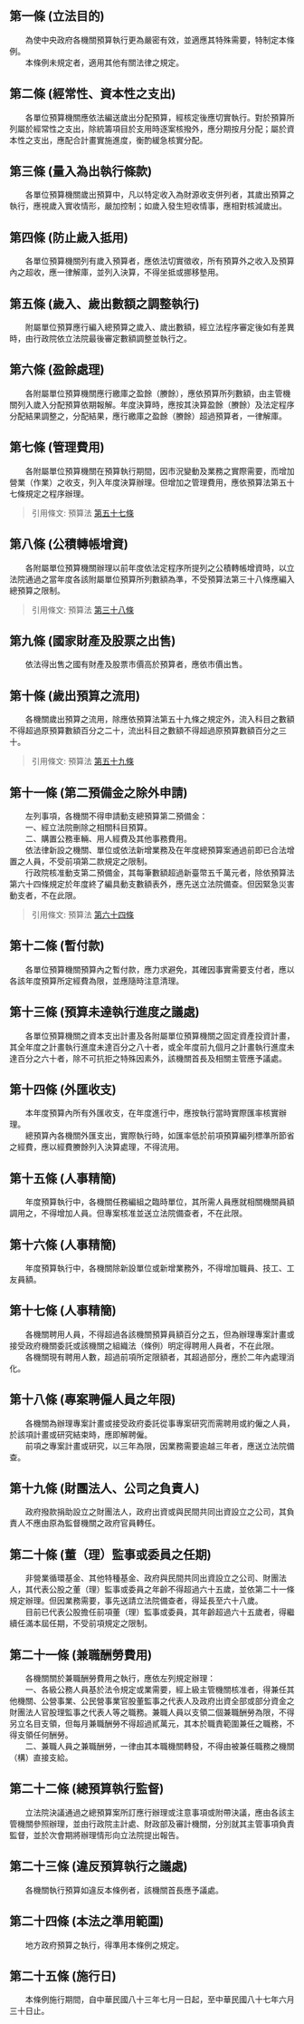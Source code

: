 第一條 (立法目的)
-----------------
　　為使中央政府各機關預算執行更為嚴密有效，並適應其特殊需要，特制定本條例。  
　　本條例未規定者，適用其他有關法律之規定。  


第二條 (經常性、資本性之支出)
-----------------------------
　　各單位預算機關應依法編送歲出分配預算，經核定後應切實執行。對於預算所列屬於經常性之支出，除統籌項目於支用時逐案核撥外，應分期按月分配；屬於資本性之支出，應配合計畫實施進度，衡酌緩急核實分配。  


第三條 (量入為出執行條款)
-------------------------
　　各單位預算機關歲出預算中，凡以特定收入為財源收支併列者，其歲出預算之執行，應視歲入實收情形，嚴加控制；如歲入發生短收情事，應相對核減歲出。  


第四條 (防止歲入抵用)
---------------------
　　各單位預算機關列有歲入預算者，應依法切實徵收，所有預算外之收入及預算內之超收，應一律解庫，並列入決算，不得坐抵或挪移墊用。  


第五條 (歲入、歲出數額之調整執行)
---------------------------------
　　附屬單位預算應行編入總預算之歲入、歲出數額，經立法程序審定後如有差異時，由行政院依立法院最後審定數額調整並執行之。  


第六條 (盈餘處理)
-----------------
　　各附屬單位預算機關應行繳庫之盈餘（賸餘），應依預算所列數額，由主管機關列入歲入分配預算依期報解。年度決算時，應按其決算盈餘（賸餘）及法定程序分配結果調整之，分配結果，應行繳庫之盈餘（賸餘）超過預算者，一律解庫。  


第七條 (管理費用)
-----------------
　　各附屬單位預算機關在預算執行期間，因市況變動及業務之實際需要，而增加營業（作業）之收支，列入年度決算辦理。但增加之管理費用，應依預算法第五十七條規定之程序辦理。  
> 引用條文: 預算法 [第五十七條](../../主計/預算/預算法.md#第五十七條-)



第八條 (公積轉帳增資)
---------------------
　　各附屬單位預算機關辦理以前年度依法定程序所提列之公積轉帳增資時，以立法院通過之當年度各該附屬單位預算所列數額為準，不受預算法第三十八條應編入總預算之限制。  
> 引用條文: 預算法 [第三十八條](../../主計/預算/預算法.md#第三十八條-)



第九條 (國家財產及股票之出售)
-----------------------------
　　依法得出售之國有財產及股票市價高於預算者，應依市價出售。  


第十條 (歲出預算之流用)
-----------------------
　　各機關歲出預算之流用，除應依預算法第五十九條之規定外，流入科目之數額不得超過原預算數額百分之二十，流出科目之數額不得超過原預算數額百分之三十。  
> 引用條文: 預算法 [第五十九條](../../主計/預算/預算法.md#第五十九條-)



第十一條 (第二預備金之除外申請)
-------------------------------
　　左列事項，各機關不得申請動支總預算第二預備金：  
　　一、經立法院刪除之相關科目預算。  
　　二、購置公務車輛、用人經費及其他事務費用。  
　　依法律新設之機關、單位或依法新增業務及在年度總預算案通過前即已合法增置之人員，不受前項第二款規定之限制。  
　　行政院核准動支第二預備金，其每筆數額超過新臺幣五千萬元者，除依預算法第六十四條規定於年度終了編具動支數額表外，應先送立法院備查。但因緊急災害動支者，不在此限。  
> 引用條文: 預算法 [第六十四條](../../主計/預算/預算法.md#第六十四條-)



第十二條 (暫付款)
-----------------
　　各單位預算機關預算內之暫付款，應力求避免，其確因事實需要支付者，應以各該年度預算所定經費為限，並應隨時注意清理。  


第十三條 (預算未達執行進度之議處)
---------------------------------
　　各單位預算機關之資本支出計畫及各附屬單位預算機關之固定資產投資計畫，其全年度之計畫執行進度未達百分之八十者，或全年度前九個月之計畫執行進度未達百分之六十者，除不可抗拒之特殊因素外，該機關首長及相關主管應予議處。  


第十四條 (外匯收支)
-------------------
　　本年度預算內所有外匯收支，在年度進行中，應按執行當時實際匯率核實辦理。  
　　總預算內各機關外匯支出，實際執行時，如匯率低於前項預算編列標準所節省之經費，應以經費賸餘列入決算處理，不得流用。  


第十五條 (人事精簡)
-------------------
　　年度預算執行中，各機關任務編組之臨時單位，其所需人員應就相關機關員額調用之，不得增加人員。但專案核准並送立法院備查者，不在此限。  


第十六條 (人事精簡)
-------------------
　　年度預算執行中，各機關除新設單位或新增業務外，不得增加職員、技工、工友員額。  


第十七條 (人事精簡)
-------------------
　　各機關聘用人員，不得超過各該機關預算員額百分之五，但為辦理專案計畫或接受政府機關委託或該機關之組織法（條例）明定得聘用人員者，不在此限。  
　　各機關現有聘用人數，超過前項所定限額者，其超過部分，應於二年內處理消化。  


第十八條 (專案聘僱人員之年限)
-----------------------------
　　各機關為辦理專案計畫或接受政府委託從事專案研究而需聘用或約僱之人員，於該項計畫或研究結束時，應即解聘僱。  
　　前項之專案計畫或研究，以三年為限，因業務需要逾越三年者，應送立法院備查。  


第十九條 (財團法人、公司之負責人)
---------------------------------
　　政府撥款捐助設立之財團法人，政府出資或與民間共同出資設立之公司，其負責人不應由原為監督機關之政府官員轉任。  


第二十條 (董（理）監事或委員之任期)
-----------------------------------
　　非營業循環基金、其他特種基金、政府與民間共同出資設立之公司、財團法人，其代表公股之董（理）監事或委員之年齡不得超過六十五歲，並依第二十一條規定辦理。但因業務需要，事先送請立法院備查者，得延長至六十八歲。  
　　目前已代表公股擔任前項董（理）監事或委員，其年齡超過六十五歲者，得繼續任滿本屆任期，不受前項規定之限制。  


第二十一條 (兼職酬勞費用)
-------------------------
　　各機關關於兼職酬勞費用之執行，應依左列規定辦理：  
　　一、各級公務人員基於法令規定或業需要，經上級主管機關核准者，得兼任其他機關、公營事業、公民營事業官股董監事之代表人及政府出資全部或部分資金之財團法人官股理監事之代表人等之職務。兼職人員以支領二個兼職酬勞為限，不得另立名目支領，但每月兼職酬勞不得超過貳萬元，其本於職責範圍兼任之職務，不得支領任何酬勞。  
　　二、兼職人員之兼職酬勞，一律由其本職機關轉發，不得由被兼任職務之機關（構）直接支給。  


第二十二條 (總預算執行監督)
---------------------------
　　立法院決議通過之總預算案所訂應行辦理或注意事項或附帶決議，應由各該主管機關參照辦理，並由行政院主計處、財政部及審計機關，分別就其主管事項負責監督，並於次會期將辦理情形向立法院提出報告。  


第二十三條 (違反預算執行之議處)
-------------------------------
　　各機關執行預算如違反本條例者，該機關首長應予議處。  


第二十四條 (本法之準用範圍)
---------------------------
　　地方政府預算之執行，得準用本條例之規定。  


第二十五條 (施行日)
-------------------
　　本條例施行期間，自中華民國八十三年七月一日起，至中華民國八十七年六月三十日止。